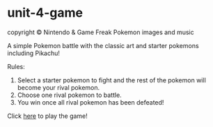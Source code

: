 # unit-4-game

copyright &copy; Nintendo & Game Freak Pokemon images and music

A simple Pokemon battle with the classic art and starter pokemons including Pikachu!

Rules:
1. Select a starter pokemon to fight and the rest of the pokemon will become your rival pokemon.
2. Choose one rival pokemon to battle.
3. You win once all rival pokemon has been defeated!

Click <a href="">here</a> to play the game!